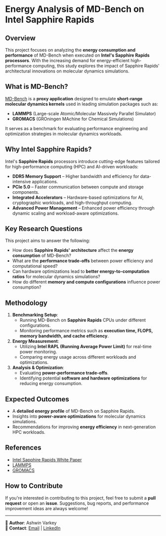 # Energy Analysis of MD-Bench on Intel Sapphire Rapids

## Overview
This project focuses on analyzing the **energy consumption and performance** of MD-Bench when executed on **Intel's Sapphire Rapids processors**. With the increasing demand for energy-efficient high-performance computing, this study explores the impact of Sapphire Rapids' architectural innovations on molecular dynamics simulations.

## What is MD-Bench?
[MD-Bench](https://github.com/ashvar97/Energy-Analysis-of-MD-Bench-on-Intel-Sapphire-Rapids) is a **proxy application** designed to emulate **short-range molecular dynamics kernels** used in leading simulation packages such as:
- **LAMMPS** (Large-scale Atomic/Molecular Massively Parallel Simulator)
- **GROMACS** (GROningen MAchine for Chemical Simulations)

It serves as a benchmark for evaluating performance engineering and optimization strategies in molecular dynamics workloads.

## Why Intel Sapphire Rapids?
Intel's **Sapphire Rapids** processors introduce cutting-edge features tailored for high-performance computing (HPC) and AI-driven workloads:
- **DDR5 Memory Support** – Higher bandwidth and efficiency for data-intensive applications.
- **PCIe 5.0** – Faster communication between compute and storage components.
- **Integrated Accelerators** – Hardware-based optimizations for AI, cryptographic workloads, and high-throughput computing.
- **Advanced Power Management** – Enhanced power efficiency through dynamic scaling and workload-aware optimizations.

## Key Research Questions
This project aims to answer the following:
- How does **Sapphire Rapids' architecture** affect the **energy consumption** of MD-Bench?
- What are the **performance trade-offs** between power efficiency and computational speed?
- Can hardware optimizations lead to **better energy-to-computation ratios** for molecular dynamics simulations?
- How do different **memory and compute configurations** influence power consumption?

## Methodology
1. **Benchmarking Setup**:
   - Running MD-Bench on **Sapphire Rapids** CPUs under different configurations.
   - Monitoring performance metrics such as **execution time, FLOPS, memory bandwidth, and cache efficiency**.
2. **Energy Measurement**:
   - Utilizing **Intel RAPL (Running Average Power Limit)** for real-time power monitoring.
   - Comparing energy usage across different workloads and optimizations.
3. **Analysis & Optimization**:
   - Evaluating **power-performance trade-offs**.
   - Identifying potential **software and hardware optimizations** for reducing energy consumption.

## Expected Outcomes
- A **detailed energy profile** of MD-Bench on Sapphire Rapids.
- Insights into **power-aware optimizations** for molecular dynamics simulations.
- Recommendations for improving **energy efficiency** in next-generation HPC workloads.


## References
- [Intel Sapphire Rapids White Paper](https://www.intel.com/content/www/us/en/products/docs/processors/xeon/sapphire-rapids.html)
- [LAMMPS](https://www.lammps.org/)
- [GROMACS](https://www.gromacs.org/)


## How to Contribute
If you're interested in contributing to this project, feel free to submit a **pull request** or open an **issue**. Suggestions, bug reports, and performance improvement ideas are always welcome!

---
🚀 **Author**: Ashwin Varkey  
📧 **Contact**: [Email](mailto:ashvar97@gmail.com) | [LinkedIn](https://www.linkedin.com/in/ashvar97/)
